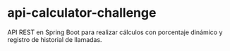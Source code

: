# api-calculator-challenge
API REST en Spring Boot para realizar cálculos con porcentaje dinámico y registro de historial de llamadas.
